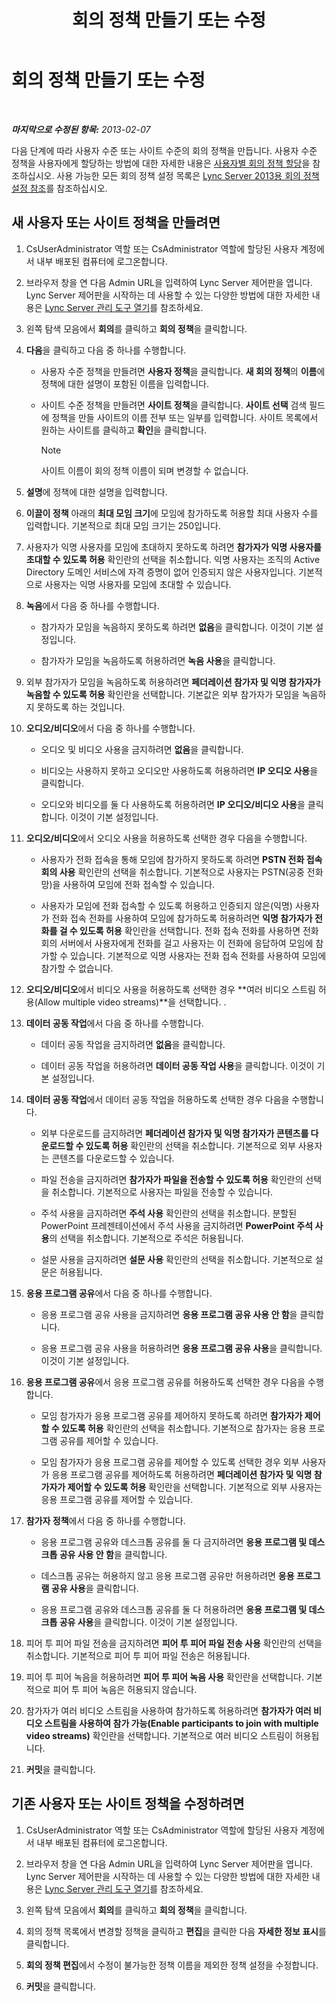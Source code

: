 ﻿---
title: 회의 정책 만들기 또는 수정
TOCTitle: 회의 정책 만들기 또는 수정
ms:assetid: e2974030-2c0a-4634-91e8-93f4e2d674d9
ms:mtpsurl: https://technet.microsoft.com/ko-kr/library/JJ721910(v=OCS.15)
ms:contentKeyID: 49886020
ms.date: 08/10/2015
mtps_version: v=OCS.15
ms.translationtype: HT
---

# 회의 정책 만들기 또는 수정

 

_**마지막으로 수정된 항목:** 2013-02-07_

다음 단계에 따라 사용자 수준 또는 사이트 수준의 회의 정책을 만듭니다. 사용자 수준 정책을 사용자에게 할당하는 방법에 대한 자세한 내용은 [사용자별 회의 정책 할당](lync-server-2013-assign-a-per-user-conferencing-policy.md)을 참조하십시오. 사용 가능한 모든 회의 정책 설정 목록은 [Lync Server 2013용 회의 정책 설정 참조](lync-server-2013-conferencing-policy-settings-reference.md)를 참조하십시오.

## 새 사용자 또는 사이트 정책을 만들려면

1.  CsUserAdministrator 역할 또는 CsAdministrator 역할에 할당된 사용자 계정에서 내부 배포된 컴퓨터에 로그온합니다.

2.  브라우저 창을 연 다음 Admin URL을 입력하여 Lync Server 제어판을 엽니다. Lync Server 제어판을 시작하는 데 사용할 수 있는 다양한 방법에 대한 자세한 내용은 [Lync Server 관리 도구 열기](lync-server-2013-open-lync-server-administrative-tools.md)를 참조하세요.

3.  왼쪽 탐색 모음에서 **회의**를 클릭하고 **회의 정책**을 클릭합니다.

4.  **다음**을 클릭하고 다음 중 하나를 수행합니다.
    
      - 사용자 수준 정책을 만들려면 **사용자 정책**을 클릭합니다. **새 회의 정책**의 **이름**에 정책에 대한 설명이 포함된 이름을 입력합니다.
    
      - 사이트 수준 정책을 만들려면 **사이트 정책**을 클릭합니다. **사이트 선택** 검색 필드에 정책을 만들 사이트의 이름 전부 또는 일부를 입력합니다. 사이트 목록에서 원하는 사이트를 클릭하고 **확인**을 클릭합니다.
        

        > [!NOTE]
        > 사이트 이름이 회의 정책 이름이 되며 변경할 수 없습니다.



5.  **설명**에 정책에 대한 설명을 입력합니다.

6.  **이끌이 정책** 아래의 **최대 모임 크기**에 모임에 참가하도록 허용할 최대 사용자 수를 입력합니다. 기본적으로 최대 모임 크기는 250입니다.

7.  사용자가 익명 사용자를 모임에 초대하지 못하도록 하려면 **참가자가 익명 사용자를 초대할 수 있도록 허용** 확인란의 선택을 취소합니다. 익명 사용자는 조직의 Active Directory 도메인 서비스에 자격 증명이 없어 인증되지 않은 사용자입니다. 기본적으로 사용자는 익명 사용자를 모임에 초대할 수 있습니다.

8.  **녹음**에서 다음 중 하나를 수행합니다.
    
      - 참가자가 모임을 녹음하지 못하도록 하려면 **없음**을 클릭합니다. 이것이 기본 설정입니다.
    
      - 참가자가 모임을 녹음하도록 허용하려면 **녹음 사용**을 클릭합니다.

9.  외부 참가자가 모임을 녹음하도록 허용하려면 **페더레이션 참가자 및 익명 참가자가 녹음할 수 있도록 허용** 확인란을 선택합니다. 기본값은 외부 참가자가 모임을 녹음하지 못하도록 하는 것입니다.

10. **오디오/비디오**에서 다음 중 하나를 수행합니다.
    
      - 오디오 및 비디오 사용을 금지하려면 **없음**을 클릭합니다.
    
      - 비디오는 사용하지 못하고 오디오만 사용하도록 허용하려면 **IP 오디오 사용**을 클릭합니다.
    
      - 오디오와 비디오를 둘 다 사용하도록 허용하려면 **IP 오디오/비디오 사용**을 클릭합니다. 이것이 기본 설정입니다.

11. **오디오/비디오**에서 오디오 사용을 허용하도록 선택한 경우 다음을 수행합니다.
    
      - 사용자가 전화 접속을 통해 모임에 참가하지 못하도록 하려면 **PSTN 전화 접속 회의 사용** 확인란의 선택을 취소합니다. 기본적으로 사용자는 PSTN(공중 전화망)을 사용하여 모임에 전화 접속할 수 있습니다.
    
      - 사용자가 모임에 전화 접속할 수 있도록 허용하고 인증되지 않은(익명) 사용자가 전화 접속 전화를 사용하여 모임에 참가하도록 허용하려면 **익명 참가자가 전화를 걸 수 있도록 허용** 확인란을 선택합니다. 전화 접속 전화를 사용하면 전화 회의 서버에서 사용자에게 전화를 걸고 사용자는 이 전화에 응답하여 모임에 참가할 수 있습니다. 기본적으로 익명 사용자는 전화 접속 전화를 사용하여 모임에 참가할 수 없습니다.

12. **오디오/비디오**에서 비디오 사용을 허용하도록 선택한 경우 **여러 비디오 스트림 허용(Allow multiple video streams)**을 선택합니다. .

13. **데이터 공동 작업**에서 다음 중 하나를 수행합니다.
    
      - 데이터 공동 작업을 금지하려면 **없음**을 클릭합니다.
    
      - 데이터 공동 작업을 허용하려면 **데이터 공동 작업 사용**을 클릭합니다. 이것이 기본 설정입니다.

14. **데이터 공동 작업**에서 데이터 공동 작업을 허용하도록 선택한 경우 다음을 수행합니다.
    
      - 외부 다운로드를 금지하려면 **페더레이션 참가자 및 익명 참가자가 콘텐츠를 다운로드할 수 있도록 허용** 확인란의 선택을 취소합니다. 기본적으로 외부 사용자는 콘텐츠를 다운로드할 수 있습니다.
    
      - 파일 전송을 금지하려면 **참가자가 파일을 전송할 수 있도록 허용** 확인란의 선택을 취소합니다. 기본적으로 사용자는 파일을 전송할 수 있습니다.
    
      - 주석 사용을 금지하려면 **주석 사용** 확인란의 선택을 취소합니다. 분할된 PowerPoint 프레젠테이션에서 주석 사용을 금지하려면 **PowerPoint 주석 사용**의 선택을 취소합니다. 기본적으로 주석은 허용됩니다.
    
      - 설문 사용을 금지하려면 **설문 사용** 확인란의 선택을 취소합니다. 기본적으로 설문은 허용됩니다.

15. **응용 프로그램 공유**에서 다음 중 하나를 수행합니다.
    
      - 응용 프로그램 공유 사용을 금지하려면 **응용 프로그램 공유 사용 안 함**을 클릭합니다.
    
      - 응용 프로그램 공유 사용을 허용하려면 **응용 프로그램 공유 사용**을 클릭합니다. 이것이 기본 설정입니다.

16. **응용 프로그램 공유**에서 응용 프로그램 공유를 허용하도록 선택한 경우 다음을 수행합니다.
    
      - 모임 참가자가 응용 프로그램 공유를 제어하지 못하도록 하려면 **참가자가 제어할 수 있도록 허용** 확인란의 선택을 취소합니다. 기본적으로 참가자는 응용 프로그램 공유를 제어할 수 있습니다.
    
      - 모임 참가자가 응용 프로그램 공유를 제어할 수 있도록 선택한 경우 외부 사용자가 응용 프로그램 공유를 제어하도록 허용하려면 **페더레이션 참가자 및 익명 참가자가 제어할 수 있도록 허용** 확인란을 선택합니다. 기본적으로 외부 사용자는 응용 프로그램 공유를 제어할 수 있습니다.

17. **참가자 정책**에서 다음 중 하나를 수행합니다.
    
      - 응용 프로그램 공유와 데스크톱 공유를 둘 다 금지하려면 **응용 프로그램 및 데스크톱 공유 사용 안 함**을 클릭합니다.
    
      - 데스크톱 공유는 허용하지 않고 응용 프로그램 공유만 허용하려면 **응용 프로그램 공유 사용**을 클릭합니다.
    
      - 응용 프로그램 공유와 데스크톱 공유를 둘 다 허용하려면 **응용 프로그램 및 데스크톱 공유 사용**을 클릭합니다. 이것이 기본 설정입니다.

18. 피어 투 피어 파일 전송을 금지하려면 **피어 투 피어 파일 전송 사용** 확인란의 선택을 취소합니다. 기본적으로 피어 투 피어 파일 전송은 허용됩니다.

19. 피어 투 피어 녹음을 허용하려면 **피어 투 피어 녹음 사용** 확인란을 선택합니다. 기본적으로 피어 투 피어 녹음은 허용되지 않습니다.

20. 참가자가 여러 비디오 스트림을 사용하여 참가하도록 허용하려면 **참가자가 여러 비디오 스트림을 사용하여 참가 가능(Enable participants to join with multiple video streams)** 확인란을 선택합니다. 기본적으로 여러 비디오 스트림이 허용됩니다.

21. **커밋**을 클릭합니다.

## 기존 사용자 또는 사이트 정책을 수정하려면

1.  CsUserAdministrator 역할 또는 CsAdministrator 역할에 할당된 사용자 계정에서 내부 배포된 컴퓨터에 로그온합니다.

2.  브라우저 창을 연 다음 Admin URL을 입력하여 Lync Server 제어판을 엽니다. Lync Server 제어판을 시작하는 데 사용할 수 있는 다양한 방법에 대한 자세한 내용은 [Lync Server 관리 도구 열기](lync-server-2013-open-lync-server-administrative-tools.md)를 참조하세요.

3.  왼쪽 탐색 모음에서 **회의**를 클릭하고 **회의 정책**을 클릭합니다.

4.  회의 정책 목록에서 변경할 정책을 클릭하고 **편집**을 클릭한 다음 **자세한 정보 표시**를 클릭합니다.

5.  **회의 정책 편집**에서 수정이 불가능한 정책 이름을 제외한 정책 설정을 수정합니다.

6.  **커밋**을 클릭합니다.

